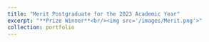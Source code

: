 ```yaml
---
title: "Merit Postgraduate for the 2023 Academic Year"
excerpt: "**Prize Winner**<br/><img src='/images/Merit.png'>"
collection: portfolio
---
```

